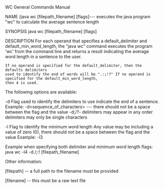 WC General Commands Manual
 
NAME
<path>/java wc [filepath_filename] [flags]--- executes the java program "wc" to calculate the average sentence length 
 
SYNOPSIS
java wc [filepath_filename] [flags]

DESCRIPTION
	For each operand that specifies a default_delimiter and default_min_word_length, the "java wc" command executes the program 'wc' from the command line and returns a result indicating the average word length in a sentence to the user.  

	If no operand is specified for the default_delimiter, then the defaults delimiters 
	used to identify the end of words will be ".:;!?" If no operand is specified for the default_min_word_length, 
	then 4 is used.

The following options are available:

-d Flag used to identify the delimiters to use indicate the end of a sentence.
	Example:  -d<sequence_of_characters>  --- there should not be a space between the flag and the value
	     -d;/?-
	     delimiters may appear in any order
	     delimiters may only be single characters
	    
-l  Flag to identify the minimum word length 
	Any value may be including a value of zero (0), there should not be a space between the flag and the value
	Example:  -l3
	     
Example when specifying both delimiter and minimum word length flags:
	java wc -l4 -d./;:! [filepath_filename]

Other information:

[filepath] -- a full path to the filename must be provided

[filename] -- this must be a raw text file


	     
	     
